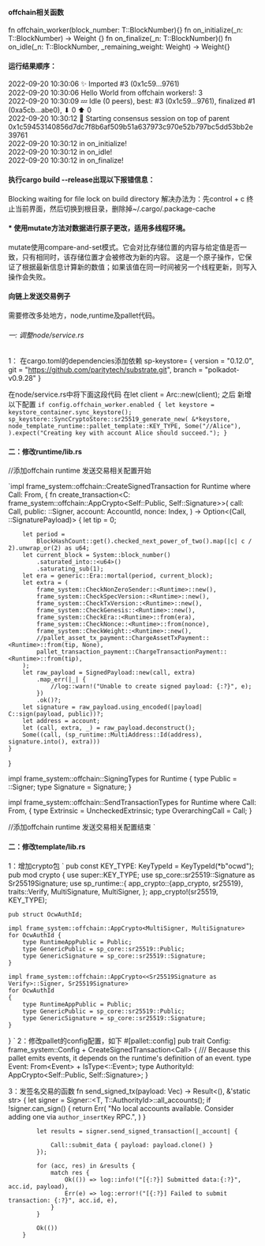 #### offchain相关函数

fn offchain_worker(block_number: T::BlockNumber){}
fn on_initialize(_n: T::BlockNumber) -> Weight {}
fn on_finalize(_n: T::BlockNumber)()
fn on_idle(_n: T::BlockNumber, _remaining_weight: Weight) -> Weight{}


#### 运行结果顺序：

2022-09-20 10:30:06 ✨ Imported #3 (0x1c59…9761)    
2022-09-20 10:30:06 Hello World from offchain workers!: 3    
2022-09-20 10:30:09 💤 Idle (0 peers), best: #3 (0x1c59…9761), finalized #1 (0xa5cb…abe0), ⬇ 0 ⬆ 0    
2022-09-20 10:30:12 🙌 Starting consensus session on top of parent 0x1c59453140856d7dc7f8b6af509b51a637973c970e52b797bc5dd53bb2e39761    
2022-09-20 10:30:12 in on_initialize!    
2022-09-20 10:30:12 in on_idle!    
2022-09-20 10:30:12 in on_finalize!  

#### 执行cargo build --release出现以下报错信息：

Blocking waiting for file lock on build directory
解决办法为：先control + c 终止当前界面，然后切换到根目录，删除掉~/.cargo/.package-cache


#### * 使用mutate方法对数据进行原子更改，适用多线程环境。

mutate使用compare-and-set模式。它会对比存储位置的内容与给定值是否一致，只有相同时，该存储位置才会被修改为新的内容。
这是一个原子操作，它保证了根据最新信息计算新的数值；如果该值在同一时间被另一个线程更新，则写入操作会失败。



#### 向链上发送交易例子
需要修改多处地方，node,runtime及pallet代码。

###### 一: 调整node/service.rs
1： 在cargo.toml的dependencies添加依赖
sp-keystore= { version = "0.12.0", git = "https://github.com/paritytech/substrate.git", branch = "polkadot-v0.9.28" }

在node/service.rs中将下面这段代码
在let client = Arc::new(client); 之后
新增以下配置
`if config.offchain_worker.enabled {
let keystore = keystore_container.sync_keystore();
sp_keystore::SyncCryptoStore::sr25519_generate_new(
&*keystore,
node_template_runtime::pallet_template::KEY_TYPE,
Some("//Alice"),
).expect("Creating key with account Alice should succeed.");
}`

#### 二：修改runtime/lib.rs

//添加offchain runtime 发送交易相关配置开始

`impl<LocalCall> frame_system::offchain::CreateSignedTransaction<LocalCall> for Runtime
where
Call: From<LocalCall>,
{
fn create_transaction<C: frame_system::offchain::AppCrypto<Self::Public, Self::Signature>>(
call: Call,
public: <Signature as sp_runtime::traits::Verify>::Signer,
account: AccountId,
nonce: Index,
) -> Option<(Call, <UncheckedExtrinsic as sp_runtime::traits::Extrinsic>::SignaturePayload)> {
let tip = 0;

		let period =
			BlockHashCount::get().checked_next_power_of_two().map(|c| c / 2).unwrap_or(2) as u64;
		let current_block = System::block_number()
			.saturated_into::<u64>()
			.saturating_sub(1);
		let era = generic::Era::mortal(period, current_block);
		let extra = (
			frame_system::CheckNonZeroSender::<Runtime>::new(),
			frame_system::CheckSpecVersion::<Runtime>::new(),
			frame_system::CheckTxVersion::<Runtime>::new(),
			frame_system::CheckGenesis::<Runtime>::new(),
			frame_system::CheckEra::<Runtime>::from(era),
			frame_system::CheckNonce::<Runtime>::from(nonce),
			frame_system::CheckWeight::<Runtime>::new(),
			//pallet_asset_tx_payment::ChargeAssetTxPayment::<Runtime>::from(tip, None),
			pallet_transaction_payment::ChargeTransactionPayment::<Runtime>::from(tip),
		);
		let raw_payload = SignedPayload::new(call, extra)
			.map_err(|_| {
				//log::warn!("Unable to create signed payload: {:?}", e);
			})
			.ok()?;
		let signature = raw_payload.using_encoded(|payload| C::sign(payload, public))?;
		let address = account;
		let (call, extra, _) = raw_payload.deconstruct();
		Some((call, (sp_runtime::MultiAddress::Id(address), signature.into(), extra)))
	}
}

impl frame_system::offchain::SigningTypes for Runtime {
type Public = <Signature as sp_runtime::traits::Verify>::Signer;
type Signature = Signature;
}

impl<C> frame_system::offchain::SendTransactionTypes<C> for Runtime
where
Call: From<C>,
{
type Extrinsic = UncheckedExtrinsic;
type OverarchingCall = Call;
}

//添加offchain runtime 发送交易相关配置结束
`

#### 二：修改template/lib.rs
1：增加crypto包
`
pub const KEY_TYPE: KeyTypeId = KeyTypeId(*b"ocwd");
pub mod crypto {
use super::KEY_TYPE;
use sp_core::sr25519::Signature as Sr25519Signature;
use sp_runtime::{
app_crypto::{app_crypto, sr25519},
traits::Verify,
MultiSignature, MultiSigner,
};
app_crypto!(sr25519, KEY_TYPE);

    pub struct OcwAuthId;

    impl frame_system::offchain::AppCrypto<MultiSigner, MultiSignature> for OcwAuthId {
        type RuntimeAppPublic = Public;
        type GenericPublic = sp_core::sr25519::Public;
        type GenericSignature = sp_core::sr25519::Signature;
    }

    impl frame_system::offchain::AppCrypto<<Sr25519Signature as Verify>::Signer, Sr25519Signature>
    for OcwAuthId
    {
        type RuntimeAppPublic = Public;
        type GenericPublic = sp_core::sr25519::Public;
        type GenericSignature = sp_core::sr25519::Signature;
    }
}
`
2：修改pallet的config配置，如下
#[pallet::config]
pub trait Config: frame_system::Config + CreateSignedTransaction<Call<Self>> {
/// Because this pallet emits events, it depends on the runtime's definition of an event.
type Event: From<Event<Self>> + IsType<<Self as frame_system::Config>::Event>;
type AuthorityId: AppCrypto<Self::Public, Self::Signature>;
}



3：发签名交易的函数
        fn send_signed_tx(payload: Vec<u8>) -> Result<(), &'static str> {
            let signer = Signer::<T, T::AuthorityId>::all_accounts();
            if !signer.can_sign() {
                return Err(
                    "No local accounts available. Consider adding one via `author_insertKey` RPC.",
                )
            }

            let results = signer.send_signed_transaction(|_account| {

                Call::submit_data { payload: payload.clone() }
            });

            for (acc, res) in &results {
                match res {
                    Ok(()) => log::info!("[{:?}] Submitted data:{:?}", acc.id, payload),
                    Err(e) => log::error!("[{:?}] Failed to submit transaction: {:?}", acc.id, e),
                }
            }

            Ok(())
        }